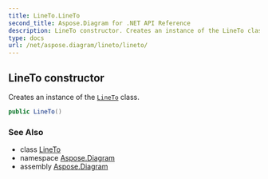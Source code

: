 ```yaml
---
title: LineTo.LineTo
second_title: Aspose.Diagram for .NET API Reference
description: LineTo constructor. Creates an instance of the LineTo class
type: docs
url: /net/aspose.diagram/lineto/lineto/
---
```

## LineTo constructor

Creates an instance of the [`LineTo`](../) class.

```csharp
public LineTo()
```

### See Also

* class [LineTo](../)
* namespace [Aspose.Diagram](../../lineto/)
* assembly [Aspose.Diagram](../../../)


